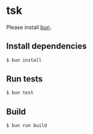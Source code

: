 # tsk

Please install [bun](https://bun.sh/).

## Install dependencies

```bash
$ bun install
```

## Run tests

```bash
$ bun test
```

## Build 

```bash
$ bun run build
```